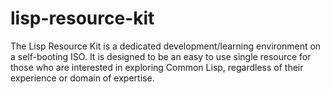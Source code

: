 # lisp-resource-kit
The Lisp Resource Kit is a dedicated development/learning environment on a self-booting ISO. It is designed to be an easy to use single resource for those who are interested in exploring Common Lisp, regardless of their experience or domain of expertise.
